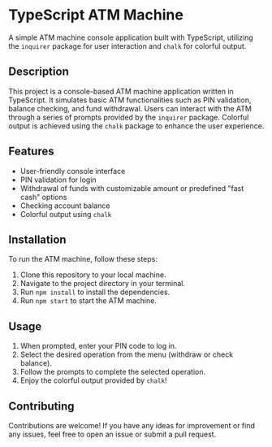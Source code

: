 # TypeScript ATM Machine

A simple ATM machine console application built with TypeScript, utilizing the `inquirer` package for user interaction and `chalk` for colorful output.

## Description

This project is a console-based ATM machine application written in TypeScript. It simulates basic ATM functionalities such as PIN validation, balance checking, and fund withdrawal. Users can interact with the ATM through a series of prompts provided by the `inquirer` package. Colorful output is achieved using the `chalk` package to enhance the user experience.

## Features

- User-friendly console interface
- PIN validation for login
- Withdrawal of funds with customizable amount or predefined "fast cash" options
- Checking account balance
- Colorful output using `chalk`

## Installation

To run the ATM machine, follow these steps:

1. Clone this repository to your local machine.
2. Navigate to the project directory in your terminal.
3. Run `npm install` to install the dependencies.
4. Run `npm start` to start the ATM machine.

## Usage

1. When prompted, enter your PIN code to log in.
2. Select the desired operation from the menu (withdraw or check balance).
3. Follow the prompts to complete the selected operation.
4. Enjoy the colorful output provided by `chalk`!

## Contributing

Contributions are welcome! If you have any ideas for improvement or find any issues, feel free to open an issue or submit a pull request.

